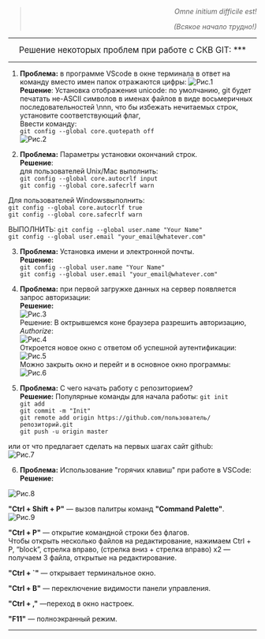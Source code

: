 >_<p style='text-align: right;'> Omne initium difficile est!</p>_ 
>_<p style='text-align: right;'>(Всякое начало трудно!)</p>_  
***  
<center><big>Решение некоторых проблем при работе с СКВ GIT: ***</center></big>  

***   

1. __Проблема:__ в программе VScode в окне терминала в ответ на команду вместо имен папок отражаются цифры:
![Рис.1](./img/51.png "Цифры вместо имен папок")  
__Решение__: Установка отображения unicode: по умолчанию, git будет печатать не-ASCII символов в именах файлов в виде восьмеричных последовательностей \nnn, что бы избежать нечитаемых строк, установите соответствующий флаг,    
Ввести команду:  
`git config --global core.quotepath off`  
![Рис.2](./img/511.png "имена папок отображаются корректно на кириллице")  

2. __Проблема:__ Параметры установки окончаний строк.  
__Решение__:  
для пользователей Unix/Mac выполнить:  
`git config --global core.autocrlf input`  
`git config --global core.safecrlf warn`  

Для пользователей Windowsвыполнить:  
`git config --global core.autocrlf true`  
`git config --global core.safecrlf warn`  

ВЫПОЛНИТЬ:
`git config --global user.name "Your Name"`  
`git config --global user.email "your_email@whatever.com"`  


3. __Проблема:__ Установка имени и электронной почты.  
__Решение:__  
`git config --global user.name "Your Name"`  
`git config --global user.email "your_email@whatever.com"`  

4. __Проблема:__ при первой загружке данных на сервер появляется запрос авторизации:  
__Решение:__  
![Рис.3](./img/52.png "Запрос авторизации")  
Решение: В октрывшемся коне браузера разрешить авторизацию, _*Authorize*_:  
![Рис.4](./img/521.png "Разрешение авторизации")  
Откроется новое окно с ответом об успешной аутентификации:  
![Рис.5](./img/522.png "Ответ аутентификации")  
Можно закрыть окно и перейт и в основное окно программы:  
![Рис.6](./img/523.png "Запрос авторизации")  

5. __Проблема:__ С чего начать работу с репозиторием?  
__Решение:__
Популярные команды для начала работы:
`git init`  
`git add`  
`git commit -m "Init"`  
`git remote add origin https://github.com/пользователь/репозиторий.git`  
`git push -u origin master`  

или от что предлагает сделать на первых шагах сайт github:   
![Рис.7](./img/524.png "Работа с репозиторием")  

6. __Проблема:__ Использование "горячих клавиш" при работе в VSCode:  
__Решение:__  

![Рис.8](./img/525.png "Горячие клавиши") 

__"Ctrl + Shift + P"__ — вызов палитры команд __"Command Palette"__.  
![Рис.9](./img/526.png "Политра команд")  

__"Ctrl + P"__ — открытие командной строки без флагов.  
Чтобы открыть несколько файлов на редактирование, нажимаем Ctrl + P, “block”, стрелка вправо, (стрелка вниз + стрелка вправо) x2 — получаем 3 файла, открытые на редактирование.  

__"Ctrl + `"__ — открывает терминальное окно.  

__"Ctrl + B"__ — переключение видимости панели управления.  

__"Ctrl + ,"__ —переход в окно настроек.  

__"F11"__ — полноэкранный режим.  

***